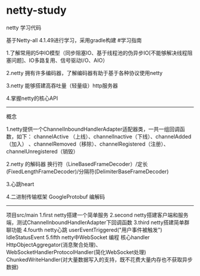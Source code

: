 # netty-study
netty 学习代码

基于Netty-all 4.1.49进行学习，采用gradle构建
#学习指南

1.了解常用的5中IO模型（同步阻塞IO、基于线程池的伪异步IO[不能够解决线程阻塞问题]、IO多路复用、信号驱动I/O、AIO）

2.netty 拥有许多编码器，了解编码器有助于基于各种协议使用netty

3.netty 能够搭建高吞吐量（轻量级）http服务器

4.掌握netty的核心API

--------------------------------------
概念

1.netty提供一个ChannelInboundHandlerAdapter适配器类，一共一组回调函数，如下：
channelActive （上线）、channelInactive（下线）、channelAdded（加入）
、channelRemoved（移除）、channelRegistered（注册）、channelUnregistered（销毁）

2.netty 的解码器 换行符（LineBasedFrameDecoder）/定长(FixedLengthFrameDecoder)/分隔符(DelimiterBaseFrameDecoder)

3.心跳heart

4.二进制传输框架 GoogleProtobuf 编解码

---------------------------------------
项目src/main
1.first  netty搭建一个简单服务
2.second netty搭建客户端和服务端，测试ChannelInboundHandlerAdapter下回调函数
3.third  netty搭建简单群聊功能
4.fourth netty心跳 userEventTriggered("用户事件被触发") IdleStatusEvent
5.fifth  netty中WebSocket 编程 核心handler HttpObjectAggregator(消息聚合处理)、WebSocketHandlerProtocolHandler(简化WebSocket处理)
ChunkedWriteHandler(对大量数据写入的支持，既不花费大量内存也不获取异步数据)


